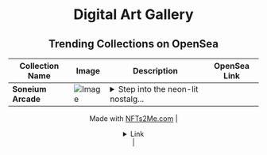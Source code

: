 <div align="center">

# Digital Art Gallery

## Trending Collections on OpenSea

| Collection Name                       | Image                                                                                     | Description                       | OpenSea Link                                                                                          |
|---------------------------------------|-------------------------------------------------------------------------------------------|-----------------------------------|--------------------------------------------------------------------------------------------------------|
| **Soneium Arcade** | ![Image](https://i.seadn.io/s/raw/files/dfafa745529a04649956b39a0bf589e9.webp?w=500&auto=format?w=200&auto=format) | <details><summary>Step into the neon-lit nostalg...</summary>Step into the neon-lit nostalgia of a classic arcade with this vibrant NFT featuring an iconic 'Soneium' game. Limited to 555 pieces. 

Made with [NFTs2Me.com](https://nfts2me.com/)</details> | <details><summary>Link</summary>[Soneium Arcade](https://opensea.io/collection/soneium-arcade-1)</details> |

</div>
